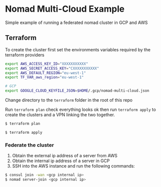 # Nomad Multi-Cloud Example
Simple example of running a federated nomad cluster in GCP and AWS

## Terraform
To create the cluster first set the environments variables required by the terraform providers

```bash
export AWS_ACCESS_KEY_ID="XXXXXXXXXXX"
export AWS_SECRET_ACCESS_KEY="CXXXXXXXXXXX"
export AWS_DEFAULT_REGION="eu-west-1"
export TF_VAR_aws_region="eu-west-1"

# GCP
export GOOGLE_CLOUD_KEYFILE_JSON=$HOME/.gcp/nomad-multi-cloud.json
```

Change directory to the `terraform` folder in the root of this repo

Run `terraform plan` check everything looks ok then run `terraform apply` to create the clusters and a VPN linking the two together.

```bash
$ terraform plan

$ terraform apply
```

### Federate the cluster
1. Obtain the external ip address of a server from AWS
1. Obtain the internal ip address of a server in GCP
1. SSH into the AWS instance and run the following commands:

```bash
$ consul join -wan <gcp internal ip>
$ nomad server-join <gcp internal ip>
```

